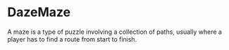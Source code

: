 # DazeMaze
A maze is a type of puzzle involving a collection of paths, usually where a player has to find a route from start to finish.
